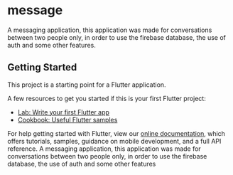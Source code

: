 # message

A messaging application, this application was made for conversations between two people only, in order to use the firebase database, the use of auth and some other features.

## Getting Started

This project is a starting point for a Flutter application.

A few resources to get you started if this is your first Flutter project:

- [Lab: Write your first Flutter app](https://flutter.dev/docs/get-started/codelab)
- [Cookbook: Useful Flutter samples](https://flutter.dev/docs/cookbook)

For help getting started with Flutter, view our
[online documentation](https://flutter.dev/docs), which offers tutorials,
samples, guidance on mobile development, and a full API reference.
A messaging application, this application was made for conversations between two people only, in order to use the firebase database, the use of auth and some other features
